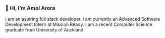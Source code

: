 ### **👋 Hi, I’m Amol Arora**

I am an aspiring full stack developer.
I am currently an Advanced Software Development Intern at Mission Ready.
I am a recent Computer Science graduate from University of Auckland.
